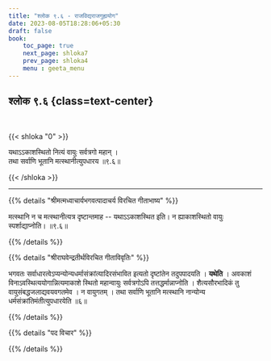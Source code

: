 ```yaml
---
title: "श्लोक ९.६ - राजविद्यराजगुह्ययोग"
date: 2023-08-05T18:28:06+05:30
draft: false
book:
    toc_page: true
    next_page: shloka7
    prev_page: shloka4
    menu : geeta_menu
---
```




## श्लोक ९.६ {class=text-center}

<br/>

{{< shloka  "0"  >}}

यथाऽऽकाशस्थितो नित्यं वायुः सर्वत्रगो महान् ।  
तथा सर्वाणि भूतानि मत्स्थानीत्युपधारय ॥९.६॥

{{< /shloka >}}

---


{{% details "श्रीमत्मध्वाचार्यभगवत्पादाचर्य विरचित  गीताभाष्य" %}}

मत्स्थानि न च मत्स्थानीत्यत्र दृष्टान्तमाह -- यथाऽऽकाशस्थित इति। 
न ह्याकाशस्थितो वायुः स्पर्शाद्याप्नोति। ॥९.६॥

{{% /details %}}



{{% details "श्रीराघवेन्द्रतीर्थविरचित गीताविवृतिः" %}}

भगवतः सर्वाधारत्वेऽप्यन्योन्यधर्मासंक्रांत्यादिरसंभावित इत्यतो
दृष्टांतेन तदुपपादयति । **यथेति** । अवकाशं
विनाऽवस्थित्ययोगान्नित्यमाकाशे स्थितो महान्वायुः सर्वत्रगोऽपि
तत्तद्धर्मान्नाप्नोति । शैत्यसौरभादिकं तु वायुसंबद्धजलाद्यवयवगतमेव । न
वायुगतम्‌ । तथा सर्वाणि भूतानि मत्स्थानि नान्योन्य
धर्मसंक्रांतिमंतीत्युपधारयेति ॥६॥

{{% /details %}}



{{% details "पद विचार" %}}


{{% /details %}}
